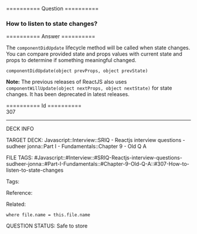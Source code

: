 ========== Question ==========  

### How to listen to state changes?  

========== Answer ==========  

The `componentDidUpdate` lifecycle method will be called when state changes. You can compare provided state and props values with current state and props to determine if something meaningful changed.

```
componentDidUpdate(object prevProps, object prevState)
```

**Note:** The previous releases of ReactJS also uses `componentWillUpdate(object nextProps, object nextState)` for state changes. It has been deprecated in latest releases.

========== Id ==========  
307

---

DECK INFO

TARGET DECK: Javascript::Interview::SRIQ - Reactjs interview questions - sudheer jonna::Part I - Fundamentals::Chapter 9 - Old Q A

FILE TAGS: #Javascript::#Interview::#SRIQ-Reactjs-interview-questions-sudheer-jonna::#Part-I-Fundamentals::#Chapter-9-Old-Q-A::#307-How-to-listen-to-state-changes

Tags:

Reference:

Related:

```dataview
where file.name = this.file.name
```
QUESTION STATUS: Safe to store
